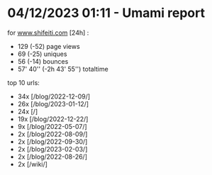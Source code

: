 # 04/12/2023 01:11 - Umami report
for www.shifeiti.com [24h] :

 - 129 (-52) page views
 - 69 (-25) uniques
 - 56 (-14) bounces
 - 57' 40'' (-2h 43' 55'') totaltime


top 10 urls:
 - 34x [/blog/2022-12-09/]
 - 26x [/blog/2023-01-12/]
 - 24x [/]
 - 19x [/blog/2022-12-22/]
 - 9x [/blog/2022-05-07/]
 - 2x [/blog/2022-08-09/]
 - 2x [/blog/2022-09-30/]
 - 2x [/blog/2023-02-03/]
 - 2x [/blog/2022-08-26/]
 - 2x [/wiki/]


